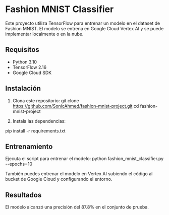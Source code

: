 # Fashion MNIST Classifier

Este proyecto utiliza TensorFlow para entrenar un modelo en el dataset de Fashion MNIST. El modelo se entrena en Google Cloud Vertex AI y se puede implementar localmente o en la nube.

## Requisitos

- Python 3.10
- TensorFlow 2.16
- Google Cloud SDK

## Instalación

1. Clona este repositorio:
git clone https://github.com/SonicAhmed/fashion-mnist-project.git cd fashion-mnist-project

2. Instala las dependencias:

pip install -r requirements.txt

## Entrenamiento

Ejecuta el script para entrenar el modelo:
python fashion_mnist_classifier.py --epochs=10


También puedes entrenar el modelo en Vertex AI subiendo el código al bucket de Google Cloud y configurando el entorno.

## Resultados

El modelo alcanzó una precisión del 87.8% en el conjunto de prueba.

